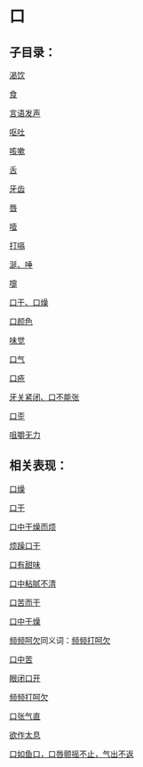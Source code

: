 # 口

## 子目录：
[渴饮](https://www.gmzyjc.com/read/biaoxian/cat_渴饮.md)
[食](https://www.gmzyjc.com/read/biaoxian/cat_食.md)
[言语发声](https://www.gmzyjc.com/read/biaoxian/cat_言语发声.md)
[呕吐](https://www.gmzyjc.com/read/biaoxian/cat_呕吐.md)
[咳嗽](https://www.gmzyjc.com/read/biaoxian/cat_咳嗽.md)
[舌](https://www.gmzyjc.com/read/biaoxian/cat_舌.md)
[牙齿](https://www.gmzyjc.com/read/biaoxian/cat_牙齿.md)
[唇](https://www.gmzyjc.com/read/biaoxian/cat_唇.md)
[噎](https://www.gmzyjc.com/read/biaoxian/cat_噎.md)
[打嗝](https://www.gmzyjc.com/read/biaoxian/cat_打嗝.md)
[涎、唾](https://www.gmzyjc.com/read/biaoxian/cat_涎、唾.md)
[嚏](https://www.gmzyjc.com/read/biaoxian/cat_嚏.md)
[口干、口燥](https://www.gmzyjc.com/read/biaoxian/cat_口干、口燥.md)
[口颜色](https://www.gmzyjc.com/read/biaoxian/cat_口颜色.md)
[味觉](https://www.gmzyjc.com/read/biaoxian/cat_味觉.md)
[口气](https://www.gmzyjc.com/read/biaoxian/cat_口气.md)
[口疮](https://www.gmzyjc.com/read/biaoxian/cat_口疮.md)
[牙关紧闭、口不能张](https://www.gmzyjc.com/read/biaoxian/cat_牙关紧闭、口不能张.md)
[口歪](https://www.gmzyjc.com/read/biaoxian/cat_口歪.md)
[咀嚼无力](https://www.gmzyjc.com/read/biaoxian/cat_咀嚼无力.md)
## 相关表现：

[口燥](https://zuoye.gmzyh.com/search?key=口燥)
[口干](https://zuoye.gmzyh.com/search?key=口干)
[口中干燥而烦](https://zuoye.gmzyh.com/search?key=口中干燥而烦)
[烦躁口干](https://zuoye.gmzyh.com/search?key=烦躁口干)
[口有甜味](https://zuoye.gmzyh.com/search?key=口有甜味)
[口中粘腻不清](https://zuoye.gmzyh.com/search?key=口中粘腻不清)
[口苦而干](https://zuoye.gmzyh.com/search?key=口苦而干)
[口中干燥](https://zuoye.gmzyh.com/search?key=口中干燥)
[频频呵欠](https://zuoye.gmzyh.com/search?key=频频呵欠)同义词：[频频打呵欠](https://zuoye.gmzyh.com/search?key=频频打呵欠)
[口中苦](https://zuoye.gmzyh.com/search?key=口中苦)
[眼闭口开](https://zuoye.gmzyh.com/search?key=眼闭口开)
[频频打呵欠](https://zuoye.gmzyh.com/search?key=频频打呵欠)
[口张气直](https://zuoye.gmzyh.com/search?key=口张气直)
[欲作太息](https://zuoye.gmzyh.com/search?key=欲作太息)
[口如鱼口，口唇颤摇不止，气出不返](https://zuoye.gmzyh.com/search?key=口如鱼口，口唇颤摇不止，气出不返)